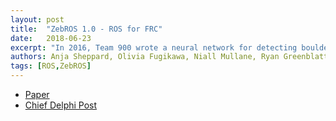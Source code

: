 ```yaml
---
layout: post
title:  "ZebROS 1.0 - ROS for FRC"
date:   2018-06-23
excerpt: "In 2016, Team 900 wrote a neural network for detecting boulders. Last year, we implemented the Robot Operating System, ROS, into our vision code to facilitate communication between multiple processors. But this year, we’ve gone above and beyond what anyone thought we would be crazy enough to attempt. We transitioned our entire robot code -- including hardware control -- into ROS."
authors: Anja Sheppard, Olivia Fugikawa, Niall Mullane, Ryan Greenblatt, Kevin Jaget
tags: [ROS,ZebROS]
---
```

<ul style="text-align:left">
  <li><a href="https://drive.google.com/file/d/10mWXB3A-8pYjUPLHov9aFyGS0sUe4UIZ/view" target="\_blank">Paper</a></li>
  <li><a href="" target="\_blank">Chief Delphi Post</a></li>
</ul>
